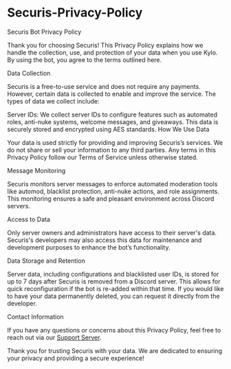 # Securis-Privacy-Policy
Securis Bot Privacy Policy

Thank you for choosing Securis! This Privacy Policy explains how we handle the collection, use, and protection of your data when you use Kylo. By using the bot, you agree to the terms outlined here.

Data Collection

Securis is a free-to-use service and does not require any payments. However, certain data is collected to enable and improve the service. The types of data we collect include:

Server IDs: We collect server IDs to configure features such as automated roles, anti-nuke systems, welcome messages, and giveaways. This data is securely stored and encrypted using AES standards.
How We Use Data

Your data is used strictly for providing and improving Securis’s services. We do not share or sell your information to any third parties. Any terms in this Privacy Policy follow our Terms of Service unless otherwise stated.

Message Monitoring

Securis monitors server messages to enforce automated moderation tools like automod, blacklist protection, anti-nuke actions, and role assignments. This monitoring ensures a safe and pleasant environment across Discord servers.

Access to Data

Only server owners and administrators have access to their server's data. Securis's developers may also access this data for maintenance and development purposes to enhance the bot’s functionality.

Data Storage and Retention

Server data, including configurations and blacklisted user IDs, is stored for up to 7 days after Securis is removed from a Discord server. This allows for quick reconfiguration if the bot is re-added within that time. If you would like to have your data permanently deleted, you can request it directly from the developer.

Contact Information

If you have any questions or concerns about this Privacy Policy, feel free to reach out via our [Support Server](https://discord.gg/securishq).

Thank you for trusting Securis with your data. We are dedicated to ensuring your privacy and providing a secure experience!
